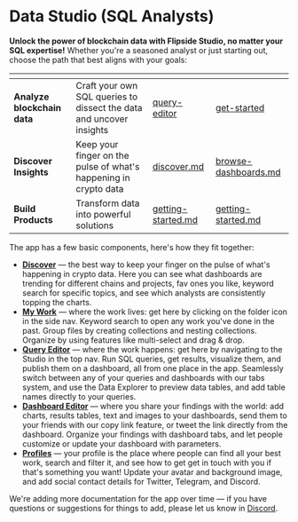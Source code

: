 # Data Studio (SQL Analysts)

**Unlock the power of blockchain data with Flipside Studio, no matter your SQL expertise!** Whether you're a seasoned analyst or just starting out, choose the path that best aligns with your goals:

<table data-view="cards"><thead><tr><th></th><th></th><th data-hidden data-type="content-ref"></th><th data-hidden data-card-target data-type="content-ref"></th></tr></thead><tbody><tr><td><strong>Analyze blockchain data</strong></td><td>Craft your own SQL queries to dissect the data and uncover insights</td><td><a href="query-editor/">query-editor</a></td><td><a href="get-started/">get-started</a></td></tr><tr><td><strong>Discover Insights</strong></td><td>Keep your finger on the pulse of what's happening in crypto data</td><td><a href="discover.md">discover.md</a></td><td><a href="get-started/browse-dashboards.md">browse-dashboards.md</a></td></tr><tr><td><strong>Build Products</strong></td><td>Transform data into powerful solutions</td><td><a href="../api-sdk-developers/getting-started.md">getting-started.md</a></td><td><a href="../api-sdk-developers/getting-started.md">getting-started.md</a></td></tr></tbody></table>



The app has a few basic components, here's how they fit together:

* [**Discover**](discover.md) — the best way to keep your finger on the pulse of what's happening in crypto data. Here you can see what dashboards are trending for different chains and projects, fav ones you like, keyword search for specific topics, and see which analysts are consistently topping the charts.
* [**My Work**](broken-reference) — where the work lives: get here by clicking on the folder icon in the side nav. Keyword search to open any work you've done in the past. Group files by creating collections and nesting collections. Organize by using features like multi-select and drag & drop.&#x20;
* [**Query Editor**](query-editor/) — where the work happens: get here by navigating to the Studio in the top nav. Run SQL queries, get results, visualize them, and publish them on a dashboard, all from one place in the app. Seamlessly switch between any of your queries and dashboards with our tabs system, and use the Data Explorer to preview data tables, and add table names directly to your queries.&#x20;
* [**Dashboard Editor**](dashboard-editor/) — where you share your findings with the world: add charts, results tables, text and images to your dashboards, send them to your friends with our copy link feature, or tweet the link directly from the dashboard. Organize your findings with dashboard tabs, and let people customize or update your dashboard with parameters.
* [**Profiles**](broken-reference) — your profile is the place where people can find all your best work, search and filter it, and see how to get get in touch with you if that's something you want! Update your avatar and background image, and add social contact details for Twitter, Telegram, and Discord.

We're adding more documentation for the app over time — if you have questions or suggestions for things to add, please let us know in [Discord](https://discord.gg/ZmU3jQuu6W).

